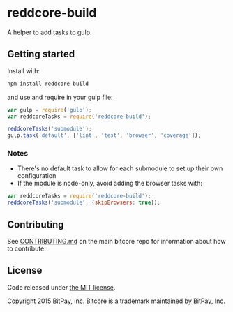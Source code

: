 # reddcore-build

A helper to add tasks to gulp.

## Getting started

Install with:

```sh
npm install reddcore-build
```

and use and require in your gulp file: 

```javascript
var gulp = require('gulp');
var reddcoreTasks = require('reddcore-build');

reddcoreTasks('submodule');
gulp.task('default', ['lint', 'test', 'browser', 'coverage']);
```

### Notes

* There's no default task to allow for each submodule to set up their own configuration
* If the module is node-only, avoid adding the browser tasks with:
```javascript
var reddcoreTasks = require('reddcore-build');
reddcoreTasks('submodule', {skipBrowsers: true});
```

## Contributing

See [CONTRIBUTING.md](https://github.com/reddcoin-project/reddcore-lib) on the main bitcore repo for information about how to contribute.

## License

Code released under [the MIT license](https://github.com/reddcoin-project/reddcore-lib/blob/master/LICENSE).

Copyright 2015 BitPay, Inc. Bitcore is a trademark maintained by BitPay, Inc.

